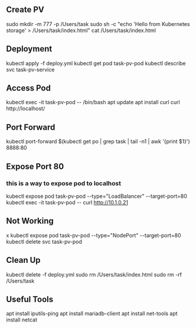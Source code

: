 
## Create PV
sudo mkdir -m 777 -p /Users/task
sudo sh -c "echo 'Hello from Kubernetes storage' > /Users/task/index.html"
cat /Users/task/index.html

## Deployment
kubectl apply -f deploy.yml
kubectl get pod task-pv-pod
kubectl describe svc task-pv-service

## Access Pod
kubectl exec -it task-pv-pod -- /bin/bash
apt update
apt install curl
curl http://localhost/

## Port Forward 
kubectl port-forward $(kubectl get po | grep task | tail -n1 | awk '{print $1}') 8888:80

## Expose Port 80
### this is a way to expose pod to localhost
kubectl expose pod task-pv-pod --type="LoadBalancer" --target-port=80
kubectl exec -it task-pv-pod -- curl http://10.1.0.21

## Not Working
x kubectl expose pod task-pv-pod --type="NodePort" --target-port=80
kubectl delete svc task-pv-pod

## Clean Up
kubectl delete -f deploy.yml
sudo rm /Users/task/index.html
sudo rm -rf /Users/task

## Useful Tools 
apt install iputils-ping
apt install mariadb-client
apt install net-tools
apt install netcat

